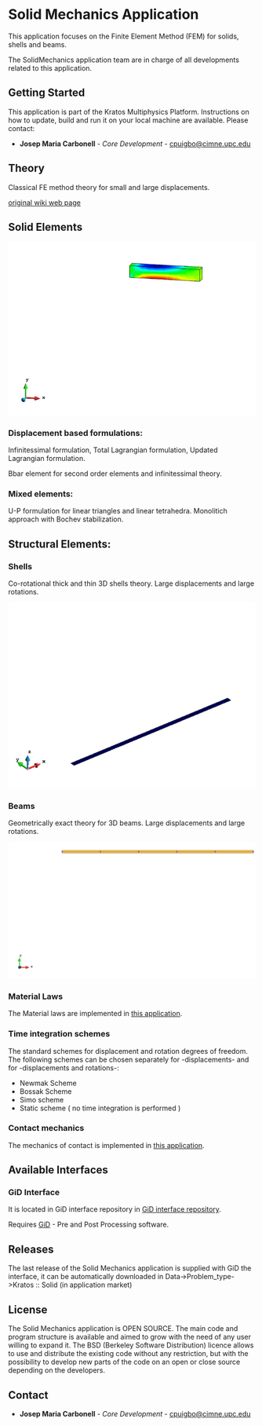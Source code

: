 # Solid Mechanics Application

This application focuses on the Finite Element Method (FEM) for solids, shells and beams.

The SolidMechanics application team are in charge of all developments related to this application.

## Getting Started

This application is part of the Kratos Multiphysics Platform.
Instructions on how to update, build and run it on your local machine are available.
Please contact:

* **Josep Maria Carbonell** - *Core Development* - [cpuigbo@cimne.upc.edu](mailto:cpuigbo@cimne.upc.edu)

## Theory

Classical FE method theory for small and large displacements.

[original wiki web page](http://kratos-wiki.cimne.upc.edu/index.php/Solid_Mechanics_Application)

## Solid Elements

![Open cylinder pullout animation](tests/tests_data/dynamic_3d_beam.gif)

### Displacement based formulations:

Infinitessimal formulation, Total Lagrangian formulation, Updated Lagrangian formulation.

Bbar element for second order elements and infinitessimal theory.

### Mixed elements:

U-P formulation for linear triangles and linear tetrahedra. Monolitich approach with Bochev stabilization.

## Structural Elements:

### Shells

Co-rotational thick and thin 3D shells theory. Large displacements and large rotations.

![Open cylinder pullout animation](tests/tests_data/shell_roll_up.gif)

### Beams

Geometrically exact theory for 3D beams. Large displacements and large rotations.

![Open cylinder pullout animation](tests/tests_data/beam_roll_down.gif)

### Material Laws

The Material laws are implemented in [this application](https://github.com/KratosMultiphysics/Kratos/tree/master/applications/ConstitutiveModelsApplication).

### Time integration schemes

The standard schemes for displacement and rotation degrees of freedom. The following schemes can be chosen separately for -displacements- and for -displacements and rotations-:

* Newmak Scheme
* Bossak Scheme
* Simo scheme
* Static scheme ( no time integration is performed )

### Contact mechanics

The mechanics of contact is implemented in [this application](https://github.com/KratosMultiphysics/Kratos/tree/master/applications/ContactMechanicsApplication).

## Available Interfaces

### GiD Interface

It is located in GiD interface repository in [GiD interface repository](https://github.com/KratosMultiphysics/GiDInterface/tree/master/).

Requires [GiD](https://www.gidhome.com/) - Pre and Post Processing software.

## Releases

The last release of the Solid Mechanics application is supplied with GiD the interface, it can be automatically downloaded in Data->Problem_type->Kratos :: Solid (in application market)

## License

The Solid Mechanics application is OPEN SOURCE. The main code and program structure is available and aimed to grow with the need of any user willing to expand it. The BSD (Berkeley Software Distribution) licence allows to use and distribute the existing code without any restriction, but with the possibility to develop new parts of the code on an open or close source depending on the developers.

## Contact

* **Josep Maria Carbonell** - *Core Development* - [cpuigbo@cimne.upc.edu](mailto:cpuigbo@cimne.upc.edu)
